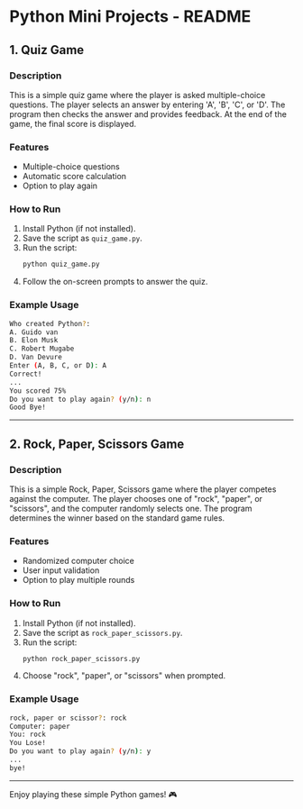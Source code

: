 # Python Mini Projects - README

## 1. Quiz Game

### Description
This is a simple quiz game where the player is asked multiple-choice questions. The player selects an answer by entering 'A', 'B', 'C', or 'D'. The program then checks the answer and provides feedback. At the end of the game, the final score is displayed.

### Features
- Multiple-choice questions
- Automatic score calculation
- Option to play again

### How to Run
1. Install Python (if not installed).
2. Save the script as `quiz_game.py`.
3. Run the script:
   ```sh
   python quiz_game.py
   ```
4. Follow the on-screen prompts to answer the quiz.

### Example Usage
```sh
Who created Python?:
A. Guido van
B. Elon Musk
C. Robert Mugabe
D. Van Devure
Enter (A, B, C, or D): A
Correct!
...
You scored 75%
Do you want to play again? (y/n): n
Good Bye!
```

---

## 2. Rock, Paper, Scissors Game

### Description
This is a simple Rock, Paper, Scissors game where the player competes against the computer. The player chooses one of "rock", "paper", or "scissors", and the computer randomly selects one. The program determines the winner based on the standard game rules.

### Features
- Randomized computer choice
- User input validation
- Option to play multiple rounds

### How to Run
1. Install Python (if not installed).
2. Save the script as `rock_paper_scissors.py`.
3. Run the script:
   ```sh
   python rock_paper_scissors.py
   ```
4. Choose "rock", "paper", or "scissors" when prompted.

### Example Usage
```sh
rock, paper or scissor?: rock
Computer: paper
You: rock
You Lose!
Do you want to play again? (y/n): y
...
bye!
```

---

Enjoy playing these  simple Python games!    🎮

